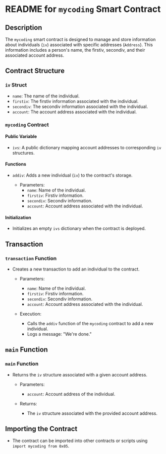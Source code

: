 # README for `mycoding` Smart Contract

## Description

The `mycoding` smart contract is designed to manage and store information about individuals (`iv`) associated with specific addresses (`Address`). This information includes a person's name, the firstiv, secondiv, and their associated account address.

## Contract Structure

### `iv` Struct

- `name`: The name of the individual.
- `firstiv`: The firstiv information associated with the individual.
- `secondiv`: The secondiv information associated with the individual.
- `account`: The account address associated with the individual.

### `mycoding` Contract

#### Public Variable

- `ivs`: A public dictionary mapping account addresses to corresponding `iv` structures.

#### Functions

- `addiv`: Adds a new individual (`iv`) to the contract's storage.

  - Parameters:
    - `name`: Name of the individual.
    - `firstiv`: Firstiv information.
    - `secondiv`: Secondiv information.
    - `account`: Account address associated with the individual.

#### Initialization

- Initializes an empty `ivs` dictionary when the contract is deployed.

## Transaction

### `transaction` Function

- Creates a new transaction to add an individual to the contract.

  - Parameters:
    - `name`: Name of the individual.
    - `firstiv`: Firstiv information.
    - `secondiv`: Secondiv information.
    - `account`: Account address associated with the individual.

  - Execution:
    - Calls the `addiv` function of the `mycoding` contract to add a new individual.
    - Logs a message: "We're done."

## `main` Function

### `main` Function

- Returns the `iv` structure associated with a given account address.

  - Parameters:
    - `account`: Account address of the individual.

  - Returns:
    - The `iv` structure associated with the provided account address.

## Importing the Contract

- The contract can be imported into other contracts or scripts using `import mycoding from 0x05`.
